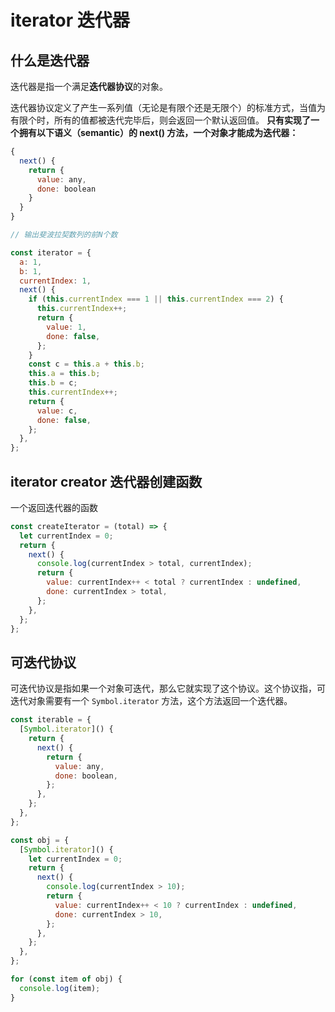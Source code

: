 # iterator 迭代器

## 什么是迭代器

迭代器是指一个满足**迭代器协议**的对象。

迭代器协议定义了产生一系列值（无论是有限个还是无限个）的标准方式，当值为有限个时，所有的值都被迭代完毕后，则会返回一个默认返回值。
**只有实现了一个拥有以下语义（semantic）的 next() 方法，一个对象才能成为迭代器：**

```js
{
  next() {
    return {
      value: any,
      done: boolean
    }
  }
}
```

```js
// 输出斐波拉契数列的前N个数

const iterator = {
  a: 1,
  b: 1,
  currentIndex: 1,
  next() {
    if (this.currentIndex === 1 || this.currentIndex === 2) {
      this.currentIndex++;
      return {
        value: 1,
        done: false,
      };
    }
    const c = this.a + this.b;
    this.a = this.b;
    this.b = c;
    this.currentIndex++;
    return {
      value: c,
      done: false,
    };
  },
};
```

## iterator creator 迭代器创建函数

一个返回迭代器的函数

```js
const createIterator = (total) => {
  let currentIndex = 0;
  return {
    next() {
      console.log(currentIndex > total, currentIndex);
      return {
        value: currentIndex++ < total ? currentIndex : undefined,
        done: currentIndex > total,
      };
    },
  };
};
```

## 可迭代协议

可迭代协议是指如果一个对象可迭代，那么它就实现了这个协议。这个协议指，可迭代对象需要有一个 `Symbol.iterator` 方法，这个方法返回一个迭代器。

```js
const iterable = {
  [Symbol.iterator]() {
    return {
      next() {
        return {
          value: any,
          done: boolean,
        };
      },
    };
  },
};

const obj = {
  [Symbol.iterator]() {
    let currentIndex = 0;
    return {
      next() {
        console.log(currentIndex > 10);
        return {
          value: currentIndex++ < 10 ? currentIndex : undefined,
          done: currentIndex > 10,
        };
      },
    };
  },
};

for (const item of obj) {
  console.log(item);
}
```

